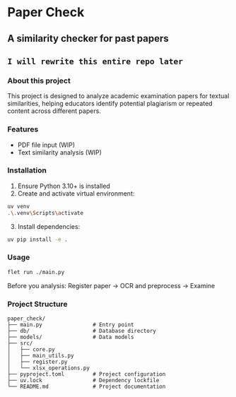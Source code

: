 # Paper Check

## A similarity checker for past papers
`I will rewrite this entire repo later`
---

### About this project

This project is designed to analyze academic examination papers for textual similarities, helping educators identify potential plagiarism or repeated content across different papers.

### Features

- PDF file input (WIP)
- Text similarity analysis (WIP)

### Installation

1. Ensure Python 3.10+ is installed
2. Create and activate virtual environment:

```bash
uv venv
.\.venv\Scripts\activate
```

3. Install dependencies:

```bash
uv pip install -e .
```

### Usage

```bash
flet run ./main.py
```

Before you analysis:
Register paper -> OCR and preprocess -> Examine


### Project Structure

```
paper_check/
├── main.py                # Entry point
├── db/                    # Database directory
├── models/                # Data models
├── src/
│   ├── core.py
│   ├── main_utils.py
│   ├── register.py
│   └── xlsx_operations.py
├── pyproject.toml         # Project configuration
├── uv.lock                # Dependency lockfile
└── README.md              # Project documentation
```
